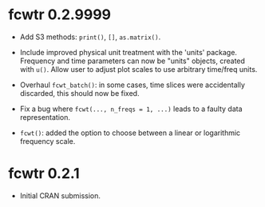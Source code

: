 # fcwtr 0.2.9999

-   Add S3 methods: `print()`, `[]`, `as.matrix()`.

-   Include improved physical unit treatment with the 'units' package. Frequency and time parameters can now be "units" objects, created with `u()`. Allow user to adjust plot scales to use arbitrary time/freq units.

-   Overhaul `fcwt_batch()`: in some cases, time slices were accidentally discarded, this should now be fixed.

-   Fix a bug where `fcwt(..., n_freqs = 1, ...)` leads to a faulty data representation.

-   `fcwt()`: added the option to choose between a linear or logarithmic frequency scale.

# fcwtr 0.2.1

-   Initial CRAN submission.
